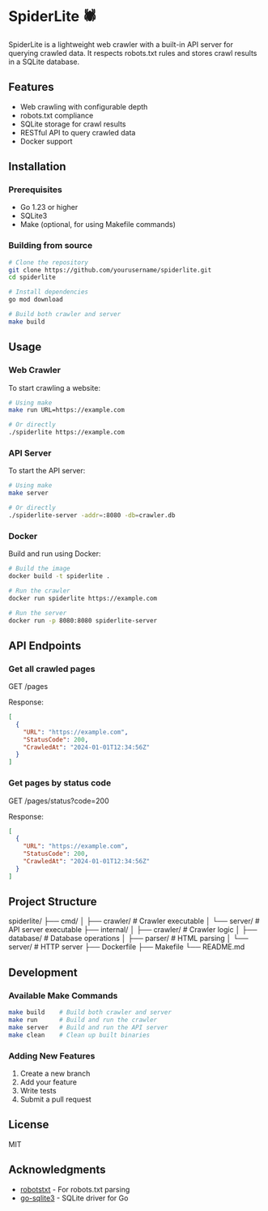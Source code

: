 # SpiderLite 🕷️

SpiderLite is a lightweight web crawler with a built-in API server for querying crawled data. It respects robots.txt rules and stores crawl results in a SQLite database.

## Features

- Web crawling with configurable depth
- robots.txt compliance
- SQLite storage for crawl results
- RESTful API to query crawled data
- Docker support

## Installation

### Prerequisites

- Go 1.23 or higher
- SQLite3
- Make (optional, for using Makefile commands)

### Building from source

```bash
# Clone the repository
git clone https://github.com/yourusername/spiderlite.git
cd spiderlite

# Install dependencies
go mod download

# Build both crawler and server
make build
```

## Usage

### Web Crawler

To start crawling a website:

```bash
# Using make
make run URL=https://example.com

# Or directly
./spiderlite https://example.com
```

### API Server

To start the API server:

```bash
# Using make
make server

# Or directly
./spiderlite-server -addr=:8080 -db=crawler.db
```

### Docker

Build and run using Docker:

```bash
# Build the image
docker build -t spiderlite .

# Run the crawler
docker run spiderlite https://example.com

# Run the server
docker run -p 8080:8080 spiderlite-server
```

## API Endpoints

### Get all crawled pages

GET /pages

Response:
```json
[
  {
    "URL": "https://example.com",
    "StatusCode": 200,
    "CrawledAt": "2024-01-01T12:34:56Z"
  }
]
```

### Get pages by status code

GET /pages/status?code=200

Response:
```json
[
  {
    "URL": "https://example.com",
    "StatusCode": 200,
    "CrawledAt": "2024-01-01T12:34:56Z"
  }
]
```

## Project Structure

spiderlite/
├── cmd/
│ ├── crawler/ # Crawler executable
│ └── server/ # API server executable
├── internal/
│ ├── crawler/ # Crawler logic
│ ├── database/ # Database operations
│ ├── parser/ # HTML parsing
│ └── server/ # HTTP server
├── Dockerfile
├── Makefile
└── README.md


## Development

### Available Make Commands

```bash
make build    # Build both crawler and server
make run      # Build and run the crawler
make server   # Build and run the API server
make clean    # Clean up built binaries
```

### Adding New Features

1. Create a new branch
2. Add your feature
3. Write tests
4. Submit a pull request

## License

MIT

## Acknowledgments

- [robotstxt](https://github.com/temoto/robotstxt) - For robots.txt parsing
- [go-sqlite3](https://github.com/mattn/go-sqlite3) - SQLite driver for Go

